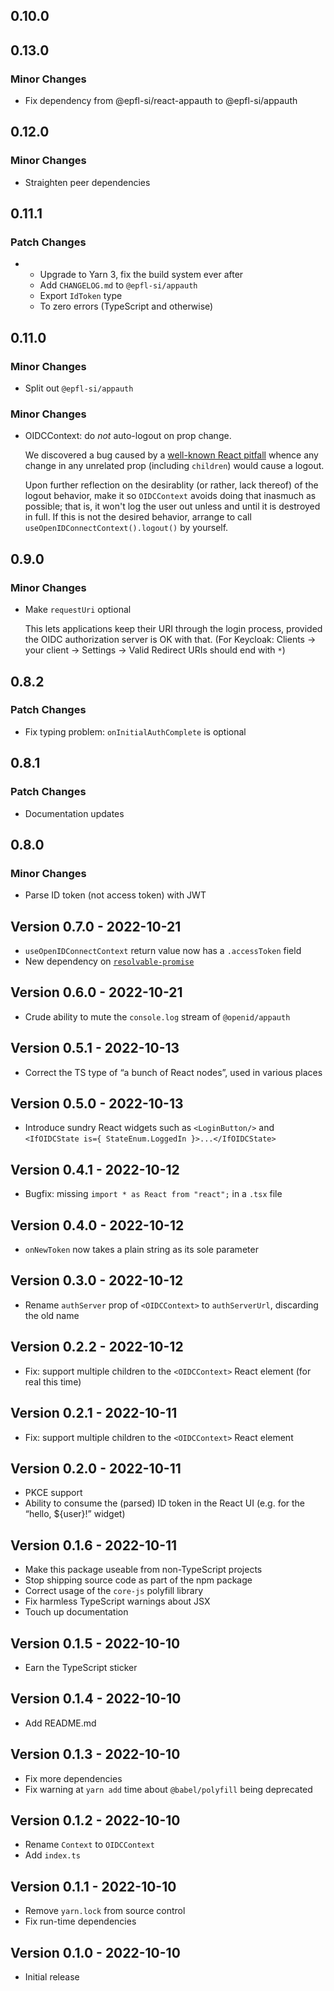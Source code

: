 ## 0.10.0

## 0.13.0

### Minor Changes

- Fix dependency from @epfl-si/react-appauth to @epfl-si/appauth

## 0.12.0

### Minor Changes

- Straighten peer dependencies

## 0.11.1

### Patch Changes

- - Upgrade to Yarn 3, fix the build system ever after
  - Add `CHANGELOG.md` to `@epfl-si/appauth`
  - Export `IdToken` type
  - To zero errors (TypeScript and otherwise)

## 0.11.0

### Minor Changes

- Split out `@epfl-si/appauth`

### Minor Changes

- OIDCContext: do _not_ auto-logout on prop change.

  We discovered a bug caused by a [well-known React pitfall](https://react.dev/reference/react/useEffect#removing-unnecessary-object-dependencies) whence any change in any unrelated prop (including `children`) would cause a logout.

  Upon further reflection on the desirablity (or rather, lack thereof) of the logout behavior, make it so `OIDCContext` avoids doing that inasmuch as possible; that is, it won't log the user out unless and until it is destroyed in full. If this is not the desired behavior, arrange to call `useOpenIDConnectContext().logout()` by yourself.

## 0.9.0

### Minor Changes

- Make `requestUri` optional

  This lets applications keep their URI through the login process, provided the OIDC authorization server is OK with that. (For Keycloak: Clients → your client → Settings → Valid Redirect URIs should end with `*`)

## 0.8.2

### Patch Changes

- Fix typing problem: `onInitialAuthComplete` is optional

## 0.8.1

### Patch Changes

- Documentation updates

## 0.8.0

### Minor Changes

- Parse ID token (not access token) with JWT

## Version 0.7.0 - 2022-10-21

- `useOpenIDConnectContext` return value now has a `.accessToken` field
- New dependency on [`resolvable-promise`](https://www.npmjs.com/package/resolvable-promise)

## Version 0.6.0 - 2022-10-21

- Crude ability to mute the `console.log` stream of `@openid/appauth`

## Version 0.5.1 - 2022-10-13

- Correct the TS type of “a bunch of React nodes”, used in various places

## Version 0.5.0 - 2022-10-13

- Introduce sundry React widgets such as `<LoginButton/>` and `<IfOIDCState is={ StateEnum.LoggedIn }>...</IfOIDCState>`

## Version 0.4.1 - 2022-10-12

- Bugfix: missing `import * as React from "react";` in a `.tsx` file

## Version 0.4.0 - 2022-10-12

- `onNewToken` now takes a plain string as its sole parameter

## Version 0.3.0 - 2022-10-12

- Rename `authServer` prop of `<OIDCContext>` to `authServerUrl`, discarding the old name

## Version 0.2.2 - 2022-10-12

- Fix: support multiple children to the `<OIDCContext>` React element (for real this time)

## Version 0.2.1 - 2022-10-11

- Fix: support multiple children to the `<OIDCContext>` React element

## Version 0.2.0 - 2022-10-11

- PKCE support
- Ability to consume the (parsed) ID token in the React UI (e.g. for the “hello, ${user}!” widget)

## Version 0.1.6 - 2022-10-11

- Make this package useable from non-TypeScript projects
- Stop shipping source code as part of the npm package
- Correct usage of the `core-js` polyfill library
- Fix harmless TypeScript warnings about JSX
- Touch up documentation

## Version 0.1.5 - 2022-10-10

- Earn the TypeScript sticker

## Version 0.1.4 - 2022-10-10

- Add README.md

## Version 0.1.3 - 2022-10-10

- Fix more dependencies
- Fix warning at `yarn add` time about `@babel/polyfill` being deprecated

## Version 0.1.2 - 2022-10-10

- Rename `Context` to `OIDCContext`
- Add `index.ts`

## Version 0.1.1 - 2022-10-10

- Remove `yarn.lock` from source control
- Fix run-time dependencies

## Version 0.1.0 - 2022-10-10

- Initial release
